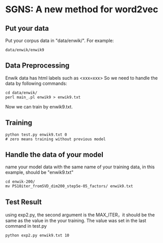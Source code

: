 # SGNS: A new method for word2vec
## Put your data
Put your corpus data in "data/enwik/". For example:
```
data/enwik/enwik9
```
## Data Preprocessing
Enwik data has html labels such as <xxx=xxx>
So we need to handle the data by following commands:
```
cd data/enwik/
perl main_.pl enwik9 > enwik9.txt
```
Now we can train by enwik9.txt.
## Training
```
python test.py enwik9.txt 0
# zero means training without previous model
```
## Handle the data of your model
name your model data with the same name of your training data, in this example, should be "enwik9.txt"
```
cd enwik-200/
mv PS10iter_fromSVD_dim200_step5e-05_factors/ enwik9.txt
```
## Test Result
using exp2.py, the second argument is the MAX_ITER，it should be the same as the value in the your training.
The value was set in the last command in test.py
```
python exp2.py enwik9.txt 10
```
